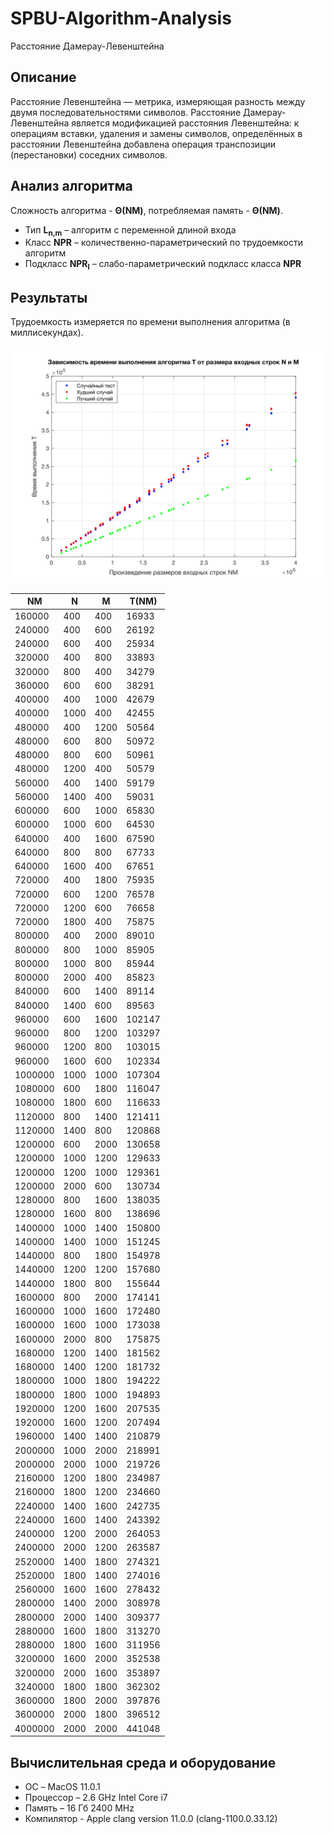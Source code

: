 # SPBU-Algorithm-Analysis

Расстояние Дамерау-Левенштейна

## Описание
Расстояние Левенштейна — метрика, измеряющая разность между двумя последовательностями символов. Расстояние Дамерау-Левенштейна является модификацией расстояния Левенштейна: к операциям вставки, удаления и замены символов, определённых в расстоянии Левенштейна добавлена операция транспозиции (перестановки) соседних символов. 

## Анализ алгоритма
Сложность алгоритма - **Θ(NM)**, потребляемая память - **Θ(NM)**.
- Тип **L<sub>n,m</sub>** – алгоритм с переменной длиной входа
- Класс **NPR** – количественно-параметрический по трудоемкости алгоритм
- Подкласс **NPR<sub>l</sub>** – слабо-параметрический подкласс класса **NPR**

## Результаты
Трудоемкость измеряется по времени выполнения алгоритма (в миллисекундах).

![graph](/results/T_NM.svg?raw=true)

| NM | N | M | T(NM) |
| --- | --- | --- | --- |
| 160000 | 400 | 400 | 16933 |
| 240000 | 400 | 600 | 26192 |
| 240000 | 600 | 400 | 25934 |
| 320000 | 400 | 800 | 33893 |
| 320000 | 800 | 400 | 34279 |
| 360000 | 600 | 600 | 38291 |
| 400000 | 400 | 1000 | 42679 |
| 400000 | 1000 | 400 | 42455 |
| 480000 | 400 | 1200 | 50564 |
| 480000 | 600 | 800 | 50972 |
| 480000 | 800 | 600 | 50961 |
| 480000 | 1200 | 400 | 50579 |
| 560000 | 400 | 1400 | 59179 |
| 560000 | 1400 | 400 | 59031 |
| 600000 | 600 | 1000 | 65830 |
| 600000 | 1000 | 600 | 64530 |
| 640000 | 400 | 1600 | 67590 |
| 640000 | 800 | 800 | 67733 |
| 640000 | 1600 | 400 | 67651 |
| 720000 | 400 | 1800 | 75935 |
| 720000 | 600 | 1200 | 76578 |
| 720000 | 1200 | 600 | 76658 |
| 720000 | 1800 | 400 | 75875 |
| 800000 | 400 | 2000 | 89010 |
| 800000 | 800 | 1000 | 85905 |
| 800000 | 1000 | 800 | 85944 |
| 800000 | 2000 | 400 | 85823 |
| 840000 | 600 | 1400 | 89114 |
| 840000 | 1400 | 600 | 89563 |
| 960000 | 600 | 1600 | 102147 |
| 960000 | 800 | 1200 | 103297 |
| 960000 | 1200 | 800 | 103015 |
| 960000 | 1600 | 600 | 102334 |
| 1000000 | 1000 | 1000 | 107304 |
| 1080000 | 600 | 1800 | 116047 |
| 1080000 | 1800 | 600 | 116633 |
| 1120000 | 800 | 1400 | 121411 |
| 1120000 | 1400 | 800 | 120868 |
| 1200000 | 600 | 2000 | 130658 |
| 1200000 | 1000 | 1200 | 129633 |
| 1200000 | 1200 | 1000 | 129361 |
| 1200000 | 2000 | 600 | 130734 |
| 1280000 | 800 | 1600 | 138035 |
| 1280000 | 1600 | 800 | 138696 |
| 1400000 | 1000 | 1400 | 150800 |
| 1400000 | 1400 | 1000 | 151245 |
| 1440000 | 800 | 1800 | 154978 |
| 1440000 | 1200 | 1200 | 157680 |
| 1440000 | 1800 | 800 | 155644 |
| 1600000 | 800 | 2000 | 174141 |
| 1600000 | 1000 | 1600 | 172480 |
| 1600000 | 1600 | 1000 | 173038 |
| 1600000 | 2000 | 800 | 175875 |
| 1680000 | 1200 | 1400 | 181562 |
| 1680000 | 1400 | 1200 | 181732 |
| 1800000 | 1000 | 1800 | 194222 |
| 1800000 | 1800 | 1000 | 194893 |
| 1920000 | 1200 | 1600 | 207535 |
| 1920000 | 1600 | 1200 | 207494 |
| 1960000 | 1400 | 1400 | 210879 |
| 2000000 | 1000 | 2000 | 218991 |
| 2000000 | 2000 | 1000 | 219726 |
| 2160000 | 1200 | 1800 | 234987 |
| 2160000 | 1800 | 1200 | 234660 |
| 2240000 | 1400 | 1600 | 242735 |
| 2240000 | 1600 | 1400 | 243392 |
| 2400000 | 1200 | 2000 | 264053 |
| 2400000 | 2000 | 1200 | 263587 |
| 2520000 | 1400 | 1800 | 274321 |
| 2520000 | 1800 | 1400 | 274016 |
| 2560000 | 1600 | 1600 | 278432 |
| 2800000 | 1400 | 2000 | 308978 |
| 2800000 | 2000 | 1400 | 309377 |
| 2880000 | 1600 | 1800 | 313270 |
| 2880000 | 1800 | 1600 | 311956 |
| 3200000 | 1600 | 2000 | 352538 |
| 3200000 | 2000 | 1600 | 353897 |
| 3240000 | 1800 | 1800 | 362302 |
| 3600000 | 1800 | 2000 | 397876 |
| 3600000 | 2000 | 1800 | 396512 |
| 4000000 | 2000 | 2000 | 441048 |

## Вычислительная среда и оборудование
- ОС – MacOS 11.0.1
- Процессор – 2.6 GHz Intel Core i7
- Память – 16 Гб 2400 MHz
- Компилятор - Apple clang version 11.0.0 (clang-1100.0.33.12)
